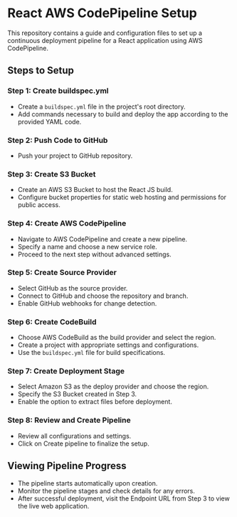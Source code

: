 # React AWS CodePipeline Setup

This repository contains a guide and configuration files to set up a continuous deployment pipeline for a React application using AWS CodePipeline.

## Steps to Setup

### Step 1: Create buildspec.yml

- Create a `buildspec.yml` file in the project's root directory.
- Add commands necessary to build and deploy the app according to the provided YAML code.

### Step 2: Push Code to GitHub

- Push your project to GitHub repository.

### Step 3: Create S3 Bucket

- Create an AWS S3 Bucket to host the React JS build.
- Configure bucket properties for static web hosting and permissions for public access.

### Step 4: Create AWS CodePipeline

- Navigate to AWS CodePipeline and create a new pipeline.
- Specify a name and choose a new service role.
- Proceed to the next step without advanced settings.

### Step 5: Create Source Provider

- Select GitHub as the source provider.
- Connect to GitHub and choose the repository and branch.
- Enable GitHub webhooks for change detection.

### Step 6: Create CodeBuild

- Choose AWS CodeBuild as the build provider and select the region.
- Create a project with appropriate settings and configurations.
- Use the `buildspec.yml` file for build specifications.

### Step 7: Create Deployment Stage

- Select Amazon S3 as the deploy provider and choose the region.
- Specify the S3 Bucket created in Step 3.
- Enable the option to extract files before deployment.

### Step 8: Review and Create Pipeline

- Review all configurations and settings.
- Click on Create pipeline to finalize the setup.

## Viewing Pipeline Progress

- The pipeline starts automatically upon creation.
- Monitor the pipeline stages and check details for any errors.
- After successful deployment, visit the Endpoint URL from Step 3 to view the live web application.

